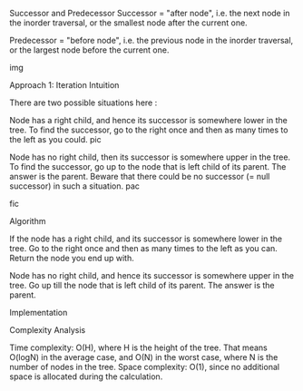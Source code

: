 Successor and Predecessor
Successor = "after node", i.e. the next node in the inorder traversal, or the smallest node after the current one.

Predecessor = "before node", i.e. the previous node in the inorder traversal, or the largest node before the current one.

img




Approach 1: Iteration
Intuition

There are two possible situations here :

Node has a right child, and hence its successor is somewhere lower in the tree. To find the successor, go to the right once and then as many times to the left as you could.
pic

Node has no right child, then its successor is somewhere upper in the tree. To find the successor, go up to the node that is left child of its parent. The answer is the parent. Beware that there could be no successor (= null successor) in such a situation.
pac

fic

Algorithm

If the node has a right child, and its successor is somewhere lower in the tree. Go to the right once and then as many times to the left as you can. Return the node you end up with.

Node has no right child, and hence its successor is somewhere upper in the tree. Go up till the node that is left child of its parent. The answer is the parent.

Implementation


Complexity Analysis

Time complexity: O(H), where H is the height of the tree. That means O(logN) in the average case, and O(N) in the worst case, where N is the number of nodes in the tree.
Space complexity: O(1), since no additional space is allocated during the calculation.